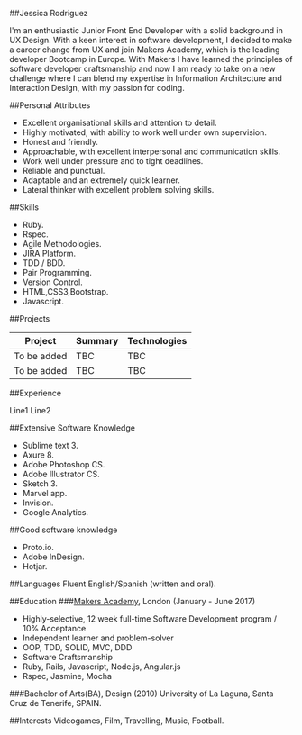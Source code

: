 ##Jessica Rodriguez

I'm an enthusiastic Junior Front End Developer with a solid background in UX Design. With a keen interest in software development, I decided to make a career change from UX and join Makers Academy, which is the leading developer Bootcamp in Europe. With Makers I have learned the principles of software developer craftsmanship and now I am ready to take on a new challenge where I can blend my expertise in Information Architecture and Interaction Design, with my passion for coding.

##Personal Attributes

* Excellent organisational skills and attention to detail.
* Highly motivated, with ability to work well under own supervision.
* Honest and friendly. 
* Approachable, with excellent interpersonal and communication skills.
* Work well under pressure and to tight deadlines.
* Reliable and punctual.
* Adaptable and an extremely quick learner.
* Lateral thinker with excellent problem solving skills.

##Skills
* Ruby.
* Rspec.
* Agile Methodologies.
* JIRA Platform.
* TDD / BDD.
* Pair Programming.
* Version Control.
* HTML,CSS3,Bootstrap.
* Javascript.

##Projects

Project | Summary | Technologies
------- | ------- | ------------
To be added | TBC | TBC
To be added | TBC | TBC

##Experience

Line1
Line2

##Extensive Software Knowledge

* Sublime text 3.
* Axure 8.
* Adobe Photoshop CS.
* Adobe Illustrator CS.
* Sketch 3.
* Marvel app.
* Invision.
* Google Analytics.

##Good software knowledge
* Proto.io.
* Adobe InDesign.
* Hotjar.

##Languages
Fluent English/Spanish (written and oral).

##Education
###[Makers Academy], London (January - June 2017)
* Highly-selective, 12 week full-time Software Development program / 10% Acceptance
* Independent learner and problem-solver
* OOP, TDD, SOLID, MVC, DDD
* Software Craftsmanship
* Ruby, Rails, Javascript, Node.js, Angular.js
* Rspec, Jasmine, Mocha

###Bachelor of Arts(BA), Design (2010)
University of La Laguna, Santa Cruz de Tenerife, SPAIN.

[Makers Academy]:http://www.makersacademy.com

##Interests
Videogames, Film, Travelling, Music, Football.
